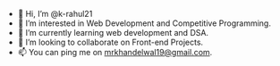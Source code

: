 - 👋 Hi, I’m @k-rahul21
- 👀 I’m interested in Web Development and Competitive Programming. 
- 🌱 I’m currently learning web development and DSA.
- 💞️ I’m looking to collaborate on Front-end Projects.
- 📫 You can ping me on mrkhandelwal19@gmail.com.

<!---
k-rahul21/k-rahul21 is a ✨ special ✨ repository because its `README.md` (this file) appears on your GitHub profile.
You can click the Preview link to take a look at your changes.
--->
